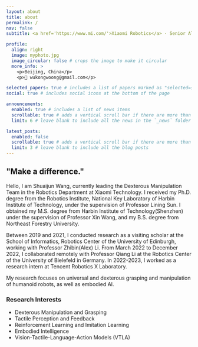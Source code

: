 ```yaml
---
layout: about
title: about
permalink: /
nav: false
subtitle: <a href='https://www.mi.com/'>Xiaomi Robotics</a> · Senior Algorithm Engineer · Dexterous Manipulation Team Lead

profile:
  align: right
  image: myphoto.jpg
  image_circular: false # crops the image to make it circular
  more_info: >
    <p>Beijing, China</p>
    <p>📧 wukongwoong@gmail.com</p>

selected_papers: true # includes a list of papers marked as "selected={true}"
social: true # includes social icons at the bottom of the page

announcements:
  enabled: true # includes a list of news items
  scrollable: true # adds a vertical scroll bar if there are more than 3 news items
  limit: 6 # leave blank to include all the news in the `_news` folder

latest_posts:
  enabled: false
  scrollable: true # adds a vertical scroll bar if there are more than 3 new posts items
  limit: 3 # leave blank to include all the blog posts
---
```


## "Make a difference."

Hello, I am Shuaijun Wang, currently leading the Dexterous Manipulation Team in the Robotics Department at Xiaomi Technology. I received my Ph.D. degree from the Robotics Institute, National Key Laboratory of Harbin Institute of Technology, under the supervision of Professor Lining Sun. I obtained my M.S. degree from Harbin Institute of Technology(Shenzhen) under the supervision of Professor Xin Wang, and my B.S. degree from Northeast Forestry University.

Between 2019 and 2021, I conducted research as a visiting scholar at the School of Informatics, Robotics Center of the University of Edinburgh, working with Professor Zhibin(Alex) Li. From March 2022 to December 2022, I collaborated remotely with Professor Qiang Li at the Robotics Center of the University of Bielefeld in Germany. In 2022-2023, I worked as a research intern at Tencent Robotics X Laboratory.

My research focuses on universal and dexterous grasping and manipulation of humanoid robots, as well as embodied AI. 

### Research Interests
- Dexterous Manipulation and Grasping
- Tactile Perception and Feedback
- Reinforcement Learning and Imitation Learning
- Embodied Intelligence
- Vision-Tactile-Language-Action Models (VTLA)
